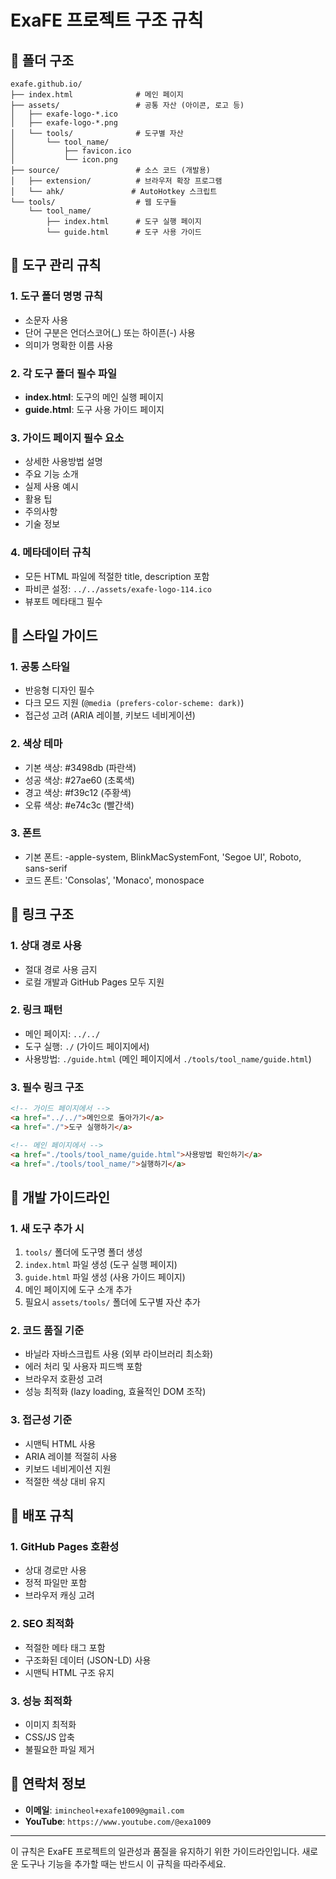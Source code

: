 # ExaFE 프로젝트 구조 규칙

## 📁 폴더 구조

```
exafe.github.io/
├── index.html              # 메인 페이지
├── assets/                 # 공통 자산 (아이콘, 로고 등)
│   ├── exafe-logo-*.ico
│   ├── exafe-logo-*.png
│   └── tools/              # 도구별 자산
│       └── tool_name/
│           ├── favicon.ico
│           └── icon.png
├── source/                 # 소스 코드 (개발용)
│   ├── extension/          # 브라우저 확장 프로그램
│   └── ahk/               # AutoHotkey 스크립트
└── tools/                  # 웹 도구들
    └── tool_name/
        ├── index.html      # 도구 실행 페이지
        └── guide.html      # 도구 사용 가이드
```

## 🔧 도구 관리 규칙

### 1. 도구 폴더 명명 규칙

- 소문자 사용
- 단어 구분은 언더스코어(\_) 또는 하이픈(-) 사용
- 의미가 명확한 이름 사용

### 2. 각 도구 폴더 필수 파일

- **index.html**: 도구의 메인 실행 페이지
- **guide.html**: 도구 사용 가이드 페이지

### 3. 가이드 페이지 필수 요소

- 상세한 사용방법 설명
- 주요 기능 소개
- 실제 사용 예시
- 활용 팁
- 주의사항
- 기술 정보

### 4. 메타데이터 규칙

- 모든 HTML 파일에 적절한 title, description 포함
- 파비콘 설정: `../../assets/exafe-logo-114.ico`
- 뷰포트 메타태그 필수

## 🎨 스타일 가이드

### 1. 공통 스타일

- 반응형 디자인 필수
- 다크 모드 지원 (`@media (prefers-color-scheme: dark)`)
- 접근성 고려 (ARIA 레이블, 키보드 네비게이션)

### 2. 색상 테마

- 기본 색상: #3498db (파란색)
- 성공 색상: #27ae60 (초록색)
- 경고 색상: #f39c12 (주황색)
- 오류 색상: #e74c3c (빨간색)

### 3. 폰트

- 기본 폰트: -apple-system, BlinkMacSystemFont, 'Segoe UI', Roboto, sans-serif
- 코드 폰트: 'Consolas', 'Monaco', monospace

## 🔗 링크 구조

### 1. 상대 경로 사용

- 절대 경로 사용 금지
- 로컬 개발과 GitHub Pages 모두 지원

### 2. 링크 패턴

- 메인 페이지: `../../`
- 도구 실행: `./` (가이드 페이지에서)
- 사용방법: `./guide.html` (메인 페이지에서 `./tools/tool_name/guide.html`)

### 3. 필수 링크 구조

```html
<!-- 가이드 페이지에서 -->
<a href="../../">메인으로 돌아가기</a>
<a href="./">도구 실행하기</a>

<!-- 메인 페이지에서 -->
<a href="./tools/tool_name/guide.html">사용방법 확인하기</a>
<a href="./tools/tool_name/">실행하기</a>
```

## 📝 개발 가이드라인

### 1. 새 도구 추가 시

1. `tools/` 폴더에 도구명 폴더 생성
2. `index.html` 파일 생성 (도구 실행 페이지)
3. `guide.html` 파일 생성 (사용 가이드 페이지)
4. 메인 페이지에 도구 소개 추가
5. 필요시 `assets/tools/` 폴더에 도구별 자산 추가

### 2. 코드 품질 기준

- 바닐라 자바스크립트 사용 (외부 라이브러리 최소화)
- 에러 처리 및 사용자 피드백 포함
- 브라우저 호환성 고려
- 성능 최적화 (lazy loading, 효율적인 DOM 조작)

### 3. 접근성 기준

- 시맨틱 HTML 사용
- ARIA 레이블 적절히 사용
- 키보드 네비게이션 지원
- 적절한 색상 대비 유지

## 🚀 배포 규칙

### 1. GitHub Pages 호환성

- 상대 경로만 사용
- 정적 파일만 포함
- 브라우저 캐싱 고려

### 2. SEO 최적화

- 적절한 메타 태그 포함
- 구조화된 데이터 (JSON-LD) 사용
- 시맨틱 HTML 구조 유지

### 3. 성능 최적화

- 이미지 최적화
- CSS/JS 압축
- 불필요한 파일 제거

## 📧 연락처 정보

- **이메일**: `imincheol+exafe1009@gmail.com`
- **YouTube**: `https://www.youtube.com/@exa1009`

---

이 규칙은 ExaFE 프로젝트의 일관성과 품질을 유지하기 위한 가이드라인입니다.
새로운 도구나 기능을 추가할 때는 반드시 이 규칙을 따라주세요.
